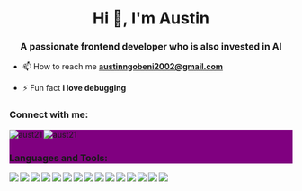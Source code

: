 <h1 align="center">Hi 👋, I'm Austin</h1>
<h3 align="center">A passionate frontend developer who is also invested in AI</h3>



- 📫 How to reach me **austinngobeni2002@gmail.com**

- ⚡ Fun fact **i love debugging**

<h3 align="left">Connect with me:</h3>
<p align="left">
</p>
<p><img align="left" src="https://github-readme-stats.vercel.app/api/top-langs?username=aust21&show_icons=true&locale=en&layout=compact&theme=transparent" alt="aust21" /></p>
  <div class="stats-container" style="background-color: purple;">
  <div class="stats-container" style="background-color: purple;">
    <!-- First image -->
    <p><img src="https://github-readme-stats.vercel.app/api?username=aust21&show_icons=true&locale=en&layout=compact&theme=transparent" alt="aust21" /></p>


<h3 align="left">Languages and Tools:</h3>

<img align="left" src="https://img.shields.io/badge/python--000000.svg?style=for-the-badge&logo=python&logoColor=white" />

<img align="left" src="https://img.shields.io/badge/javascript-%23323330.svg?style=for-the-badge&logo=javascript&logoColor=%23F7DF1E" />

<img align="left"  src="https://img.shields.io/badge/java-3DDC84.svg?style=for-the-badge&logo=java&logoColor=white" />

<img align="left" src="https://img.shields.io/badge/react-3DDC84.svg?style=for-the-badge&logo=react&logoColor=white" />

<img align="left" src="https://img.shields.io/badge/bootstrap-%23FF9900.svg?style=for-the-badge&logo=bootstrap&logoColor=white" />

<img align="left" src="https://img.shields.io/badge/tailwind-%23783330.svg?style=for-the-badge&logo=tailwind&logoColor=white" />

<img align="left" src="https://img.shields.io/badge/scikitlearn-%FFFF00.svg?style=for-the-badge&logo=scikitlearn&logoColor=white" />

<img align="left" src="https://img.shields.io/badge/opencv-3DDC84.svg?style=for-the-badge&logo=opencv&logoColor=white" />

<img align="left" src="https://img.shields.io/badge/mysql-3DDC84.svg?style=for-the-badge&logo=mysql&logoColor=white" />

<img align="left" src="https://img.shields.io/badge/blender-3DDC84.svg?style=for-the-badge&logo=blender&logoColor=white" />

<img align="left" src="https://img.shields.io/badge/windows--%231572B6.svg?style=for-the-badge&logo=windows&logoColor=white" />

<img align="left" src="https://img.shields.io/badge/linux-3DDC84.svg?style=for-the-badge&logo=linux&logoColor=white" />

<img align="left" src="https://img.shields.io/badge/git-3DDC84.svg?style=for-the-badge&logo=git&logoColor=white" />

<img align="left" src="https://img.shields.io/badge/html5-%23E34F26.svg?style=for-the-badge&logo=html5&logoColor=white" />

<img align="left" src="https://img.shields.io/badge/css3-%231572B6.svg?style=for-the-badge&logo=css3&logoColor=white" />




